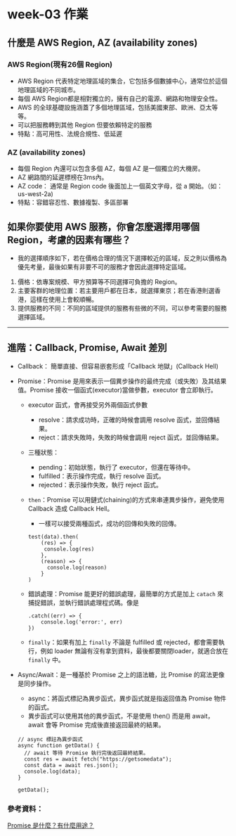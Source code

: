 # week-03 作業

## 什麼是 AWS Region, AZ (availability zones)

### AWS Region(現有26個 Region)

- AWS Region 代表特定地理區域的集合，它包括多個數據中心，通常位於這個地理區域的不同城市。
- 每個 AWS Region都是相對獨立的，擁有自己的電源、網路和物理安全性。
- AWS 的全球基礎設施涵蓋了多個地理區域，包括美國東部、歐洲、亞太等等。
- 可以把服務轉到其他 Region 但要依賴特定的服務
- 特點：高可用性、法規合規性、低延遲

### AZ (availability zones)

- 每個 Region 內還可以包含多個 AZ，每個 AZ 是一個獨立的大機房。
- AZ 網路間的延遲標榜在3ms內。
- AZ code： 通常是 Region code 後面加上一個英文字母，從 a 開始。（如：us-west-2a)
- 特點：容錯容忍性、數據複製、多區部署

## 如果你要使用 AWS 服務，你會怎麼選擇用哪個 Region，考慮的因素有哪些？

- 我的選擇順序如下，若在價格合理的情況下選擇較近的區域，反之則以價格為優先考量，最後如果有非要不可的服務才會因此選擇特定區域。

1. 價格：依專案規模、甲方預算等不同選擇可負擔的 Region。
2. 主要客群的地理位置：若主要用戶都在日本，就選擇東京；若在香港則選香港，這樣在使用上會較順暢。
3. 提供服務的不同：不同的區域提供的服務有些微的不同，可以參考需要的服務選擇區域。

---

## 進階：Callback, Promise, Await 差別

- Callback： 簡單直接、但容易嵌套形成「Callback 地獄」(Callback Hell)
- Promise：Promise 是用來表示一個異步操作的最终完成（或失敗）及其结果值。Promise 接收一個函式(executor)當做參數，executor 會立即執行。

  - executor 函式，會再接受另外兩個函式參數
    - resolve：請求成功時，正確的時候會調用 resolve 函式，並回傳結果。
    - reject：請求失敗時，失敗的時候會調用 reject 函式，並回傳結果。
  - 三種狀態：
    - pending：初始狀態，執行了 executor，但還在等待中。
    - fulfilled：表示操作完成，執行 resolve 函式。
    - rejected：表示操作失敗，執行 reject 函式。
  - `then`：Promise 可以用鏈式(chaining)的方式來串連異步操作，避免使用 Callback 造成 Callback Hell。

    - 一樣可以接受兩種函式，成功的回傳和失敗的回傳。

    ```
    test(data).then(
        (res) => {
         console.log(res)
        },
        (reason) => {
          console.log(reason)
        }
    )
    ```

  - 錯誤處理：Promise 能更好的錯誤處理，最簡單的方式是加上 `catach` 來捕捉錯誤，並執行錯誤處理程式碼。像是

    ```
    .catch((err) => {
        console.log('error:', err)
    })
    ```

  - `finally`：如果有加上 `finally` 不論是 fulfilled 或 rejected，都會需要執行，例如 loader 無論有沒有拿到資料，最後都要關閉loader，就適合放在 `finally` 中。

- Async/Await：是一種基於 Promise 之上的語法糖，比 Promise 的寫法更像是同步操作。

  - async：將函式標記為異步函式，異步函式就是指返回值為 Promise 物件的函式。
  - 異步函式可以使用其他的異步函式，不是使用 then() 而是用 await，await 會等 Promise 完成後直接返回最終的結果。

  ```
  // async 標註為異步函式
  async function getData() {
    // await 等待 Promise 執行完後返回最終結果。
    const res = await fetch("https://getsomedata");
    const data = await res.json();
    console.log(data);
  }

  getData();
  ```

### 參考資料：

[Promise 是什麼？有什麼用途？](https://www.explainthis.io/zh-hant/swe/what-is-promise)<br/>
